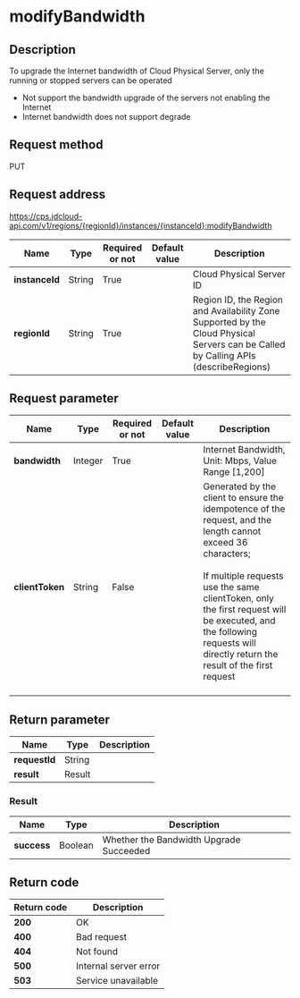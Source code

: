 # modifyBandwidth


## Description
To upgrade the Internet bandwidth of Cloud Physical Server, only the running or stopped servers can be operated<br/>
- Not support the bandwidth upgrade of the servers not enabling the Internet
- Internet bandwidth does not support degrade


## Request method
PUT

## Request address
https://cps.jdcloud-api.com/v1/regions/{regionId}/instances/{instanceId}:modifyBandwidth

|Name|Type|Required or not|Default value|Description|
|---|---|---|---|---|
|**instanceId**|String|True||Cloud Physical Server ID|
|**regionId**|String|True||Region ID, the Region and Availability Zone Supported by the Cloud Physical Servers can be Called by Calling APIs (describeRegions)|

## Request parameter
|Name|Type|Required or not|Default value|Description|
|---|---|---|---|---|
|**bandwidth**|Integer|True||Internet Bandwidth, Unit: Mbps, Value Range [1,200]|
|**clientToken**|String|False||Generated by the client to ensure the idempotence of the request, and the length cannot exceed 36 characters;<br/><br>If multiple requests use the same clientToken, only the first request will be executed, and the following requests will directly return the result of the first request<br/><br>|


## Return parameter
|Name|Type|Description|
|---|---|---|
|**requestId**|String||
|**result**|Result||


### Result
|Name|Type|Description|
|---|---|---|
|**success**|Boolean|Whether the Bandwidth Upgrade Succeeded|

## Return code
|Return code|Description|
|---|---|
|**200**|OK|
|**400**|Bad request|
|**404**|Not found|
|**500**|Internal server error|
|**503**|Service unavailable|
